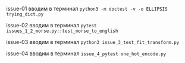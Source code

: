issue-01
вводим в терминал
```python3 -m doctest -v -o ELLIPSIS trying_dict.py```

issue-02
вводим в терминал
```pytest issues_1_2_morse.py::test_morse_to_english```

issue-03
вводим в терминал
```python3 issue_3_test_fit_transform.py```

issue-04
вводим в терминал
```issue_4_pytest one_hot_encode.py```
